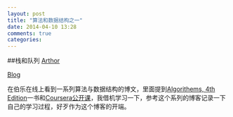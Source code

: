 ```yaml
---
layout: post
title: "算法和数据结构之一"
date: 2014-04-10 13:28
comments: true
categories: 
---
```


##栈和队列
[Arthor]()

[Blog]()

在伯乐在线上看到一系列算法与数据结构的博文，里面提到[Algorithems, 4th Edition]()一书和[Coursera公开课]()，我借机学习一下，参考这个系列的博客记录一下自己的学习过程，好歹作为这个博客的开端。

<!--more-->

###
